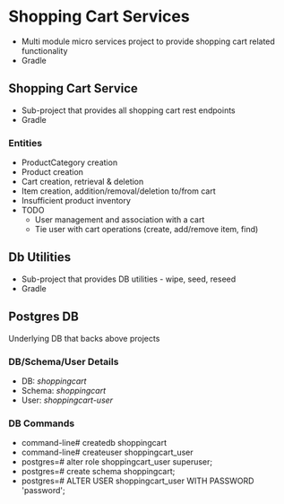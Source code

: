 # Shopping Cart Services
* Multi module micro services project to provide shopping cart related functionality
* Gradle

## Shopping Cart Service
* Sub-project that provides all shopping cart rest endpoints
* Gradle

### Entities
* ProductCategory creation
* Product creation
* Cart creation, retrieval & deletion
* Item creation, addition/removal/deletion to/from cart
* Insufficient product inventory
* TODO
    * User management and association with a cart
    * Tie user with cart operations (create, add/remove item, find)

## Db Utilities
* Sub-project that provides DB utilities - wipe, seed, reseed
* Gradle

## Postgres DB
Underlying DB that backs above projects

### DB/Schema/User Details
* DB: <i>shoppingcart</i>
* Schema: <i>shoppingcart</i>
* User: <i>shoppingcart-user</i>

### DB Commands
* command-line# createdb shoppingcart
* command-line# createuser shoppingcart_user
* postgres=# alter role shoppingcart_user superuser;
* postgres=# create schema shoppingcart;
* postgres=# ALTER USER shoppingcart_user WITH PASSWORD 'password';